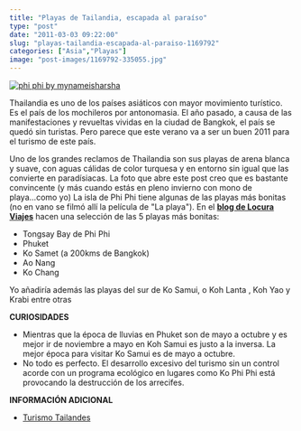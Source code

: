 ```yaml
---
title: "Playas de Tailandia, escapada al paraíso"
type: "post"
date: "2011-03-03 09:22:00"
slug: "playas-tailandia-escapada-al-paraiso-1169792"
categories: ["Asia","Playas"]
image: "post-images/1169792-335055.jpg"
---
```


 [ ![phi phi by mynameisharsha](post-images/1169792-335055.jpg "phi phi by mynameisharsha")](http://www.flickr.com/photos/mynameisharsha/4345763438/sizes/z/in/photostream/)

 Thailandia es uno de los países asiáticos con mayor movimiento turístico. Es el país de los mochileros por antonomasia. El año pasado, a causa de las manifestaciones y revueltas vividas en la ciudad de Bangkok, el país se quedó sin turistas. Pero parece que este verano va a ser un buen 2011 para el turismo de este país.

 [](/wp-content/uploads/2011/03/1169792-335057.jpg)

 Uno de los grandes reclamos de Thailandia son sus playas de arena blanca y suave, con aguas cálidas de color turquesa y en entorno sin igual que las convierte en paradísiacas. La foto que abre este post creo que es bastante convincente (y más cuando estás en pleno invierno con mono de playa...como yo) La isla de Phi Phi tiene algunas de las playas más bonitas (no en vano se filmó allí la película de "La playa"). En el **[ blog de Locura Viajes](http://locuraviajes.com/blog/las-mejores-playas-de-tailandia/)** hacen una selección de las 5 playas más bonitas:

- Tongsay Bay de Phi Phi
- Phuket
- Ko Samet (a 200kms de Bangkok)
- Ao Nang
- Ko Chang

 Yo añadiría además las playas del sur de Ko Samui, o Koh Lanta , Koh Yao y Krabi entre otras

 **CURIOSIDADES**

- Mientras que la época de lluvias en Phuket son de mayo a octubre y es mejor ir de noviembre a mayo en Koh Samui es justo a la inversa. La mejor época para visitar Ko Samui es de mayo a octubre.
- No todo es perfecto. El desarrollo excesivo del turismo sin un control acorde con un programa ecológico en lugares como Ko Phi Phi está provocando la destrucción de los arrecifes.

 **INFORMACIÓN ADICIONAL**

- [ Turismo Tailandes](http://www.turismotailandes.com/turismotailandes2009/0_index.html)